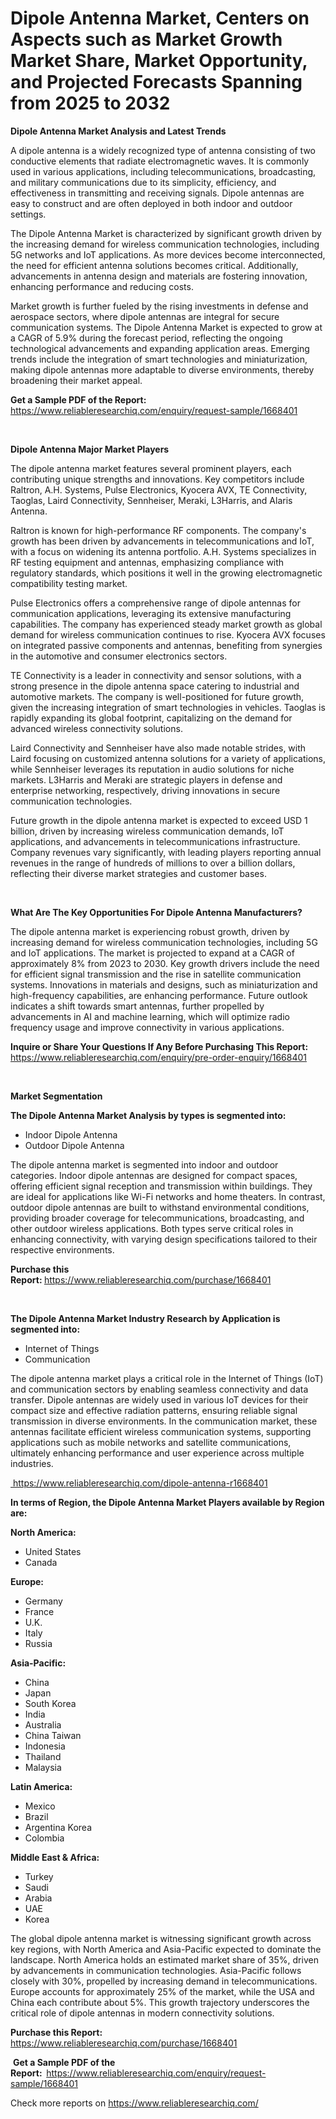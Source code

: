 <p><h1>Dipole Antenna Market, Centers on Aspects such as Market Growth Market Share, Market Opportunity, and Projected Forecasts Spanning from 2025 to 2032</h1></p><p><strong>Dipole Antenna Market Analysis and Latest Trends</strong></p>
<p><p>A dipole antenna is a widely recognized type of antenna consisting of two conductive elements that radiate electromagnetic waves. It is commonly used in various applications, including telecommunications, broadcasting, and military communications due to its simplicity, efficiency, and effectiveness in transmitting and receiving signals. Dipole antennas are easy to construct and are often deployed in both indoor and outdoor settings.</p><p>The Dipole Antenna Market is characterized by significant growth driven by the increasing demand for wireless communication technologies, including 5G networks and IoT applications. As more devices become interconnected, the need for efficient antenna solutions becomes critical. Additionally, advancements in antenna design and materials are fostering innovation, enhancing performance and reducing costs.</p><p>Market growth is further fueled by the rising investments in defense and aerospace sectors, where dipole antennas are integral for secure communication systems. The Dipole Antenna Market is expected to grow at a CAGR of 5.9% during the forecast period, reflecting the ongoing technological advancements and expanding application areas. Emerging trends include the integration of smart technologies and miniaturization, making dipole antennas more adaptable to diverse environments, thereby broadening their market appeal.</p></p>
<p><strong>Get a Sample PDF of the Report:&nbsp;</strong> <a href="https://www.reliableresearchiq.com/enquiry/request-sample/1668401?utm_campaign=3071&utm_medium=2&utm_source=Github&utm_content=ia&utm_term=06042025&utm_id=dipole-antenna">https://www.reliableresearchiq.com/enquiry/request-sample/1668401</a></p>
<p>&nbsp;</p>
<p><strong>Dipole Antenna Major Market Players</strong></p>
<p><p>The dipole antenna market features several prominent players, each contributing unique strengths and innovations. Key competitors include Raltron, A.H. Systems, Pulse Electronics, Kyocera AVX, TE Connectivity, Taoglas, Laird Connectivity, Sennheiser, Meraki, L3Harris, and Alaris Antenna.</p><p>Raltron is known for high-performance RF components. The company's growth has been driven by advancements in telecommunications and IoT, with a focus on widening its antenna portfolio. A.H. Systems specializes in RF testing equipment and antennas, emphasizing compliance with regulatory standards, which positions it well in the growing electromagnetic compatibility testing market.</p><p>Pulse Electronics offers a comprehensive range of dipole antennas for communication applications, leveraging its extensive manufacturing capabilities. The company has experienced steady market growth as global demand for wireless communication continues to rise. Kyocera AVX focuses on integrated passive components and antennas, benefiting from synergies in the automotive and consumer electronics sectors.</p><p>TE Connectivity is a leader in connectivity and sensor solutions, with a strong presence in the dipole antenna space catering to industrial and automotive markets. The company is well-positioned for future growth, given the increasing integration of smart technologies in vehicles. Taoglas is rapidly expanding its global footprint, capitalizing on the demand for advanced wireless connectivity solutions.</p><p>Laird Connectivity and Sennheiser have also made notable strides, with Laird focusing on customized antenna solutions for a variety of applications, while Sennheiser leverages its reputation in audio solutions for niche markets. L3Harris and Meraki are strategic players in defense and enterprise networking, respectively, driving innovations in secure communication technologies.</p><p>Future growth in the dipole antenna market is expected to exceed USD 1 billion, driven by increasing wireless communication demands, IoT applications, and advancements in telecommunications infrastructure. Company revenues vary significantly, with leading players reporting annual revenues in the range of hundreds of millions to over a billion dollars, reflecting their diverse market strategies and customer bases.</p></p>
<p>&nbsp;</p>
<p><strong>What Are The Key Opportunities For Dipole Antenna Manufacturers?</strong></p>
<p><p>The dipole antenna market is experiencing robust growth, driven by increasing demand for wireless communication technologies, including 5G and IoT applications. The market is projected to expand at a CAGR of approximately 8% from 2023 to 2030. Key growth drivers include the need for efficient signal transmission and the rise in satellite communication systems. Innovations in materials and designs, such as miniaturization and high-frequency capabilities, are enhancing performance. Future outlook indicates a shift towards smart antennas, further propelled by advancements in AI and machine learning, which will optimize radio frequency usage and improve connectivity in various applications.</p></p>
<p><strong>Inquire or Share Your Questions If Any Before Purchasing This Report:</strong> <a href="https://www.reliableresearchiq.com/enquiry/pre-order-enquiry/1668401?utm_campaign=3071&utm_medium=2&utm_source=Github&utm_content=ia&utm_term=06042025&utm_id=dipole-antenna">https://www.reliableresearchiq.com/enquiry/pre-order-enquiry/1668401</a></p>
<p>&nbsp;</p>
<p><strong>Market Segmentation</strong></p>
<p><strong>The Dipole Antenna Market Analysis by types is segmented into:</strong></p>
<p><ul><li>Indoor Dipole Antenna</li><li>Outdoor Dipole Antenna</li></ul></p>
<p><p>The dipole antenna market is segmented into indoor and outdoor categories. Indoor dipole antennas are designed for compact spaces, offering efficient signal reception and transmission within buildings. They are ideal for applications like Wi-Fi networks and home theaters. In contrast, outdoor dipole antennas are built to withstand environmental conditions, providing broader coverage for telecommunications, broadcasting, and other outdoor wireless applications. Both types serve critical roles in enhancing connectivity, with varying design specifications tailored to their respective environments.</p></p>
<p><strong>Purchase this Report:&nbsp;</strong><a href="https://www.reliableresearchiq.com/purchase/1668401?utm_campaign=3071&utm_medium=2&utm_source=Github&utm_content=ia&utm_term=06042025&utm_id=dipole-antenna">https://www.reliableresearchiq.com/purchase/1668401</a></p>
<p>&nbsp;</p>
<p><strong>The Dipole Antenna Market Industry Research by Application is segmented into:</strong></p>
<p><ul><li>Internet of Things</li><li>Communication</li></ul></p>
<p><p>The dipole antenna market plays a critical role in the Internet of Things (IoT) and communication sectors by enabling seamless connectivity and data transfer. Dipole antennas are widely used in various IoT devices for their compact size and effective radiation patterns, ensuring reliable signal transmission in diverse environments. In the communication market, these antennas facilitate efficient wireless communication systems, supporting applications such as mobile networks and satellite communications, ultimately enhancing performance and user experience across multiple industries.</p></p>
<p><a href="https://www.reliableresearchiq.com/dipole-antenna-r1668401?utm_campaign=3071&utm_medium=2&utm_source=Github&utm_content=ia&utm_term=06042025&utm_id=dipole-antenna">&nbsp;https://www.reliableresearchiq.com/dipole-antenna-r1668401</a></p>
<p><strong>In terms of Region, the Dipole Antenna Market Players available by Region are:</strong></p>
<p>
    <p> <strong> North America: </strong>
        <ul>
            <li>United States</li>
            <li>Canada</li>
        </ul>
        </p> 
    <p> <strong> Europe: </strong>
        <ul>
            <li>Germany</li>
            <li>France</li>
            <li>U.K.</li>
            <li>Italy</li>
            <li>Russia</li>
        </ul>
        </p> 
    <p> <strong> Asia-Pacific: </strong>
        <ul>
            <li>China</li>
            <li>Japan</li>
            <li>South Korea</li>
            <li>India</li>
            <li>Australia</li>
            <li>China Taiwan</li>
            <li>Indonesia</li>
            <li>Thailand</li>
            <li>Malaysia</li>
        </ul>
        </p> 
    <p> <strong> Latin America: </strong>
        <ul>
            <li>Mexico</li>
            <li>Brazil</li>
            <li>Argentina Korea</li>
            <li>Colombia</li>
        </ul>
        </p> 
    <p> <strong> Middle East & Africa: </strong>
        <ul>
            <li>Turkey</li>
            <li>Saudi</li>
            <li>Arabia</li>
            <li>UAE</li>
            <li>Korea</li>
        </ul>
    </p>
    </p>
<p><p>The global dipole antenna market is witnessing significant growth across key regions, with North America and Asia-Pacific expected to dominate the landscape. North America holds an estimated market share of 35%, driven by advancements in communication technologies. Asia-Pacific follows closely with 30%, propelled by increasing demand in telecommunications. Europe accounts for approximately 25% of the market, while the USA and China each contribute about 5%. This growth trajectory underscores the critical role of dipole antennas in modern connectivity solutions.</p></p>
<p><strong>Purchase this Report: </strong><a href="https://www.reliableresearchiq.com/purchase/1668401?utm_campaign=3071&utm_medium=2&utm_source=Github&utm_content=ia&utm_term=06042025&utm_id=dipole-antenna">https://www.reliableresearchiq.com/purchase/1668401</a></p>
<p>&nbsp;<strong>Get a Sample PDF of the Report:&nbsp;&nbsp;</strong><a href="https://www.reliableresearchiq.com/enquiry/request-sample/1668401?utm_campaign=3071&utm_medium=2&utm_source=Github&utm_content=ia&utm_term=06042025&utm_id=dipole-antenna">https://www.reliableresearchiq.com/enquiry/request-sample/1668401</a></p>
<p><strong></strong></p>
<p>Check more reports on <a href="https://www.reliableresearchiq.com/?utm_campaign=3071&utm_medium=2&utm_source=Github&utm_content=ia&utm_term=06042025&utm_id=dipole-antenna">https://www.reliableresearchiq.com/</a></p>